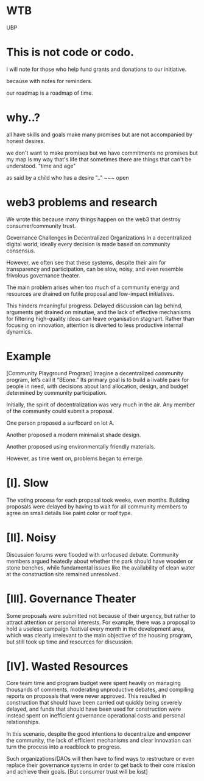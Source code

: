 # WTB
UBP
# This is not code or codo.  
I will note for those who help fund grants and donations to our initiative.

because with notes for reminders. 

our roadmap is a roadmap of time. 

# why..? 

all have skills and goals make many promises but are not accompanied by honest desires. 

we don't want to make promises but we have commitments no promises but my map is my way that's life that sometimes there are things that can't be understood. "time and age" 

as said by a child who has a desire ".." ~~~ open                          
# web3 problems and research 
We wrote this because many things happen on the web3 that destroy consumer/community trust.

Governance Challenges in Decentralized Organizations
In a decentralized digital world, ideally every decision is made based on community consensus.

However, we often see that these systems, despite their aim for transparency and participation, can be slow, noisy, and even resemble frivolous governance theater.

The main problem arises when too much of a community energy and resources are drained on futile proposal and low-impact initiatives.

This hinders meaningful progress. Delayed discussion can lag behind, arguments get drained on minutiae, and the lack of effective mechanisms for filtering high-quality ideas can leave organisation stagnant. Rather than focusing on innovation, attention is diverted to less productive internal dynamics.

# Example 
[Community Playground Program]
Imagine a decentralized community program, let’s call it “BEone.” Its primary goal is to build a livable park for people in need, with decisions about land allocation, design, and budget determined by community participation.

Initially, the spirit of decentralization was very much in the air. Any member of the community could submit a proposal.

One person proposed a surfboard on lot A.

Another proposed a modern minimalist shade design.

Another proposed using environmentally friendly materials.

However, as time went on, problems began to emerge.

# [I]. Slow
The voting process for each proposal took weeks, even months. Building proposals were delayed by having to wait for all community members to agree on small details like paint color or roof type.

# [II]. Noisy
Discussion forums were flooded with unfocused debate. Community members argued heatedly about whether the park should have wooden or stone benches, while fundamental issues like the availability of clean water at the construction site remained unresolved.

# [III]. Governance Theater
Some proposals were submitted not because of their urgency, but rather to attract attention or personal interests. For example, there was a proposal to hold a useless campaign festival every month in the development area, which was clearly irrelevant to the main objective of the housing program, but still took up time and resources for discussion.

# [IV]. Wasted Resources
Core team time and program budget were spent heavily on managing thousands of comments, moderating unproductive debates, and compiling reports on proposals that were never approved. This resulted in construction that should have been carried out quickly being severely delayed, and funds that should have been used for construction were instead spent on inefficient governance operational costs and personal relationships.

In this scenario, despite the good intentions to decentralize and empower the community, the lack of efficient mechanisms and clear innovation can turn the process into a roadblock to progress. 

Such organizations/DAOs will then have to find ways to restructure or even replace their governance systems in order to get back to their core mission and achieve their goals. [But consumer trust will be lost]

